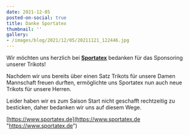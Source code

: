 ```yaml
---
date: 2021-12-05
posted-on-social: true
title: Danke Sportatex
thumbnail: ''
gallery:
- /images/blog/2021/12/05/20211121_122446.jpg
---
```



Wir möchten uns herzlich bei [**Sportatex**]() bedanken für das Sponsoring unserer Trikots!

Nachdem wir uns bereits über einen Satz Trikots für unsere Damen Mannschaft freuen durften, ermöglichte uns Sportatex nun auch neue Trikots für unsere Herren.

Leider haben wir es zum Saison Start nicht geschafft rechtzeitig zu besticken, daher bedanken wir uns auf diesem Wege.

[https://www.sportatex.de](https://www.sportatex.de "https://www.sportatex.de")